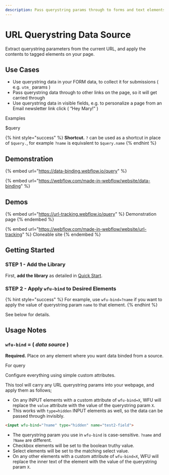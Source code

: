 ```yaml
---
description: Pass querystring params through to forms and text elements, automatically
---
```


# URL Querystring Data Source

Extract querystring parameters from the current URL, and apply the contents to tagged elements on your page. &#x20;

## Use Cases

* Use querystring data in your FORM data, to collect it for submissions ( e.g. `utm_` params )
* Pass querystring data through to other links on the page, so it will get carried through
* Use querystring data in visible fields, e.g. to personalize a page from an Email newsletter link click ( “Hey Mary!” )

Examples

$query

{% hint style="success" %}
**Shortcut.** `?` can be used as a shortcut in place of `$query.`, for example `?name` is equivalent to `$query.name`&#x20;
{% endhint %}



## Demonstration

{% embed url="https://data-binding.webflow.io/query" %}

{% embed url="https://webflow.com/made-in-webflow/website/data-binding" %}

## Demos  <a href="#usage-notes" id="usage-notes"></a>

{% embed url="https://url-tracking.webflow.io/query" %}
Demonstration page
{% endembed %}

{% embed url="https://webflow.com/made-in-webflow/website/url-tracking" %}
Cloneable site
{% endembed %}



## Getting Started  <a href="#getting-started-nocode" id="getting-started-nocode"></a>

### STEP 1 - Add the Library  <a href="#step-1---add-the-library" id="step-1---add-the-library"></a>

First, **add the library** as detailed in [Quick Start](../quick-start.md).&#x20;

### STEP 2 - Apply `wfu-bind` to Desired Elements <a href="#step-2---apply-wfu-query-param-to-desired-elements" id="step-2---apply-wfu-query-param-to-desired-elements"></a>

{% hint style="success" %}
For example, use `wfu-bind=?name` if you want to apply the value of querystring param `name` to that element.
{% endhint %}

See below for details.&#x20;

## Usage Notes <a href="#usage-notes" id="usage-notes"></a>

### `wfu-bind` = ( _data source_ )&#x20;

**Required.** Place on any element where you want data binded from a source. &#x20;

For query





Configure everything using simple custom attributes.

This tool will carry any URL querystring params into your webpage, and apply them as follows;

* On any INPUT elements with a custom attribute of `wfu-bind=X`, WFU will replace the `value` attribute with the value of the querystring param `X`.&#x20;
* This works with `type=hidden` INPUT elements as well, so the data can be passed through invisibly.

```html
<input wfu-bind="?name" type="hidden" name="test2-field">
```

* The querystring param you use in `wfu-bind` is case-sensitive. `?name` and `?Name` are different.&#x20;
* Checkbox elements will be set to the boolean truthy value.
* Select elements will be set to the matching select value.&#x20;
* On any other elements with a custom attribute of `wfu-bind=X`, WFU will replace the inner text of the element with the value of the querystring param `X`.&#x20;
